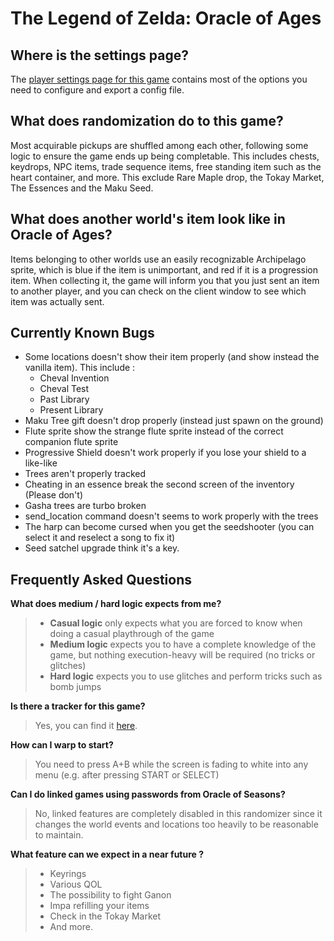 # The Legend of Zelda: Oracle of Ages 

## Where is the settings page?

The [player settings page for this game](../player-settings) contains most of the options you need to 
configure and export a config file.

## What does randomization do to this game?

Most acquirable pickups are shuffled among each other, following some logic to ensure the game ends up being completable.
This includes chests, keydrops, NPC items, trade sequence items, free standing item such as the heart container, and more.
This exclude Rare Maple drop, the Tokay Market, The Essences and the Maku Seed.

## What does another world's item look like in Oracle of Ages?

Items belonging to other worlds use an easily recognizable Archipelago sprite, which is blue if the item is unimportant, and red if it is a progression item. When collecting it, the game will inform you that you just sent an item to another player, and you can check on the client window to see which item was actually sent.

## Currently Known Bugs

- Some locations doesn't show their item properly (and show instead the vanilla item). This include :
    - Cheval Invention
    - Cheval Test
    - Past Library
    - Present Library
- Maku Tree gift doesn't drop properly (instead just spawn on the ground)
- Flute sprite show the strange flute sprite instead of the correct companion flute sprite
- Progressive Shield doesn't work properly if you lose your shield to a like-like
- Trees aren't properly tracked
- Cheating in an essence break the second screen of the inventory (Please don't)
- Gasha trees are turbo broken
- send_location command doesn't seems to work properly with the trees
- The harp can become cursed when you get the seedshooter (you can select it and reselect a song to fix it)
- Seed satchel upgrade think it's a key.

## Frequently Asked Questions

**What does medium / hard logic expects from me?**

> - **Casual logic** only expects what you are forced to know when doing a casual playthrough of the game
> - **Medium logic** expects you to have a complete knowledge of the game, but nothing execution-heavy will be required (no tricks or glitches)
> - **Hard logic** expects you to use glitches and perform tricks such as bomb jumps

**Is there a tracker for this game?**

> Yes, you can find it [here](https://github.com/Br00ty/ooa_brooty/releases/latest).

**How can I warp to start?**

> You need to press A+B while the screen is fading to white into any menu (e.g. after pressing START or SELECT)

**Can I do linked games using passwords from Oracle of Seasons?**

> No, linked features are completely disabled in this randomizer since it changes the world events and locations too heavily to be reasonable to maintain.

**What feature can we expect in a near future ?**

> - Keyrings
> - Various QOL
> - The possibility to fight Ganon
> - Impa refilling your items
> - Check in the Tokay Market
> - And more.
